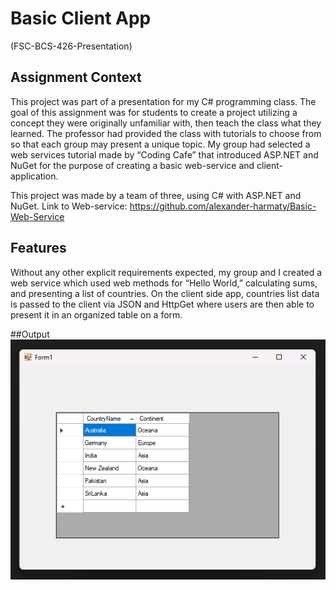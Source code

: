 # Basic Client App
(FSC-BCS-426-Presentation)

## Assignment Context

This project was part of a presentation for my C# programming class. 
The goal of this assignment was for students to create a project utilizing a concept they were originally unfamiliar with, then teach the class what they learned. 
The professor had provided the class with tutorials to choose from so that each group may present a unique topic. 
My group had selected a web services tutorial made by “Coding Cafe” that introduced ASP.NET and NuGet 
for the purpose of creating a basic web-service and client-application. 

This project was made by a team of three, using C# with ASP.NET and NuGet.
Link to Web-service: https://github.com/alexander-harmaty/Basic-Web-Service

## Features

Without any other explicit requirements expected, 
my group and I created a web service which used web methods for “Hello World,” 
calculating sums, and presenting a list of countries. 
On the client side app, countries list data is passed to the client via JSON and HttpGet 
where users are then able to present it in an organized table on a form. 

##Output
![output](images/output.png)
